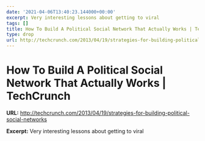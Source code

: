 ```yaml
---
date: '2021-04-06T13:40:23.144000+00:00'
excerpt: Very interesting lessons about getting to viral
tags: []
title: How To Build A Political Social Network That Actually Works | TechCrunch
type: drop
url: http://techcrunch.com/2013/04/19/strategies-for-building-political-social-networks
---
```


# How To Build A Political Social Network That Actually Works | TechCrunch

**URL:** http://techcrunch.com/2013/04/19/strategies-for-building-political-social-networks

**Excerpt:** Very interesting lessons about getting to viral
